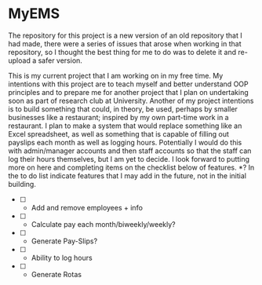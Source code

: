# MyEMS

The repository for this project is a new version of an old repository that I had made, there were a series of issues that 
arose when working in that repository, so I thought the best thing for me to do was to delete it and re-upload a safer version.

This is my current project that I am working on in my free time. My intentions with this project are to teach myself and 
better understand OOP principles and to prepare me for another project that I plan on undertaking soon as part of research 
club at University. Another of my project intentions is to build something that could, in theory, be used, perhaps by smaller
businesses like a restaurant; inspired by my own part-time work in a restaurant. I plan to make a system that would replace 
something like an Excel spreadsheet, as well as something that is capable of filling out payslips each month as well as 
logging hours. Potentially I would do this with admin/manager accounts and then staff accounts so that the staff can log
their hours themselves, but I am yet to decide. I look forward to putting more on here and completing items on the checklist 
below of features. *? In the to do list indicate features that I may add in the future, not in the initial building.

- [ ] - Add and remove employees + info
- [ ] - Calculate pay each month/biweekly/weekly?
- [ ] - Generate Pay-Slips?
- [ ] - Ability to log hours
- [ ] - Generate Rotas

